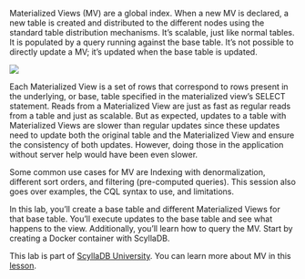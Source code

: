 Materialized Views (MV) are a global index. When a new MV is declared, a new table is created and distributed to the different nodes using the standard table distribution mechanisms. It’s scalable, just like normal tables. It is populated by a query running against the base table. It’s not possible to directly update a MV; it’s updated when the base table is updated.

![](https://university.scylladb.com/wp-content/uploads/2020/12/800x300-materialized-secondary-filter-12.png)

Each Materialized View is a set of rows that correspond to rows present in the underlying, or base, table specified in the materialized view’s SELECT statement.
Reads from a Materialized View are just as fast as regular reads from a table and just as scalable. But as expected, updates to a table with Materialized Views are slower than regular updates since these updates need to update both the original table and the Materialized View and ensure the consistency of both updates. However, doing those in the application without server help would have been even slower.

Some common use cases for MV are Indexing with denormalization, different sort orders, and filtering (pre-computed queries). This session also goes over examples, the CQL syntax to use, and limitations.

In this lab, you’ll create a base table and different Materialized Views for that base table. You’ll execute updates to the base table and see what happens to the view. Additionally, you’ll learn how to query the MV.
Start by creating a Docker container with ScyllaDB.

This lab is part of [ScyllaDB University](https://university.scylladb.com/). You can learn more about MV in this [lesson](https://university.scylladb.com/courses/data-modeling/lessons/materialized-views-secondary-indexes-and-filtering/).







